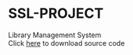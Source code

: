 # SSL-PROJECT
Library Management System</br>
Click [here](https://github.com/SudeshnaMerugu1209/PROJECTSSL/archive/refs/heads/main.zip) to download source code
